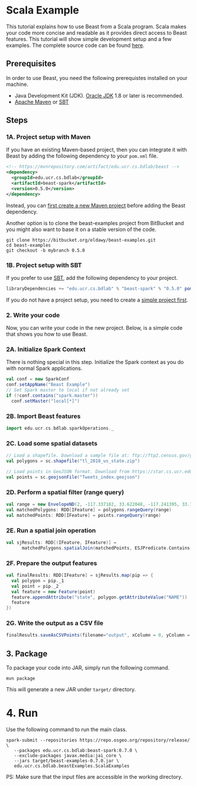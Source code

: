 # Scala Example

This tutorial explains how to use Beast from a Scala program. Scala makes your code more concise and readable as it
provides direct access to Beast features. This tutorial will show simple development setup and a few examples.
The complete source code can be found [here](../src/main/scala/edu/ucr/cs/bdlab/beastExamples/ScalaExamples.scala).

## Prerequisites

In order to use Beast, you need the following prerequistes installed on your machine.

* Java Development Kit (JDK). [Oracle JDK](https://www.oracle.com/technetwork/java/javase/downloads/index.html) 1.8 or later is recommended.
* [Apache Maven](https://maven.apache.org/) or [SBT](https://www.scala-sbt.org)

## Steps
### 1A. Project setup with Maven

If you have an existing Maven-based project, then you can integrate it with Beast by
adding the following dependency to your `pom.xml` file.
```xml
<!-- https://mvnrepository.com/artifact/edu.ucr.cs.bdlab/beast -->
<dependency>
  <groupId>edu.ucr.cs.bdlab</groupId>
  <artifactId>beast-spark</artifactId>
  <version>0.5.0</version>
</dependency>
```
Instead, you can [first create a new Maven project](https://maven.apache.org/guides/getting-started/index.html#How_do_I_make_my_first_Maven_project)
before adding the Beast dependency.

Another option is to clone the beast-examples project from BitBucket and
you might also want to base it on a stable version of the code.
```shell
git clone https://bitbucket.org/eldawy/beast-examples.git
cd beast-examples
git checkout -b mybranch 0.5.0
```
### 1B. Project setup with SBT
If you prefer to use [SBT](https://www.scala-sbt.org), add the following dependency to your project.
```scala
libraryDependencies += "edu.ucr.cs.bdlab" % "beast-spark" % "0.5.0" pomOnly()
```
If you do not have a project setup, you need to create a [simple project first](https://www.scala-sbt.org/1.x/docs/Hello.html).

### 2. Write your code

Now, you can write your code in the new project. Below, is a simple code that shows you how to use Beast.
### 2A. Initialize Spark Context
There is nothing special in this step. Initialize the Spark context as you do with normal Spark applications.
```scala
val conf = new SparkConf
conf.setAppName("Beast Example")
// Set Spark master to local if not already set
if (!conf.contains("spark.master"))
  conf.setMaster("local[*]")
```

### 2B. Import Beast features
```scala
import edu.ucr.cs.bdlab.sparkOperations._
```

### 2C. Load some spatial datasets
```scala
// Load a shapefile. Download a sample file at: ftp://ftp2.census.gov/geo/tiger/TIGER2018/STATE/
val polygons = sc.shapefile("tl_2018_us_state.zip")

// Load points in GeoJSON format. Download from https://star.cs.ucr.edu/dynamic/download.cgi/Tweets/index.geojson?mbr=-117.8538,33.2563,-116.8142,34.4099&point
val points = sc.geojsonFile("Tweets_index.geojson")
```

### 2D. Perform a spatial filter (range query)
```scala
val range = new EnvelopeND(2, -117.337182, 33.622048, -117.241395, 33.72865)
val matchedPolygons: RDD[IFeature] = polygons.rangeQuery(range)
val matchedPoints: RDD[IFeature] = points.rangeQuery(range)
```

### 2E. Run a spatial join operation
```scala
val sjResults: RDD[(IFeature, IFeature)] =
      matchedPolygons.spatialJoin(matchedPoints, ESJPredicate.Contains, ESJDistributedAlgorithm.PBSM)
```

### 2F. Prepare the output features
```scala
val finalResults: RDD[IFeature] = sjResults.map(pip => {
  val polygon = pip._1
  val point = pip._2
  val feature = new Feature(point)
  feature.appendAttribute("state", polygon.getAttributeValue("NAME"))
  feature
})
```

### 2G. Write the output as a CSV file
```scala
finalResults.saveAsCSVPoints(filename="output", xColumn = 0, yColumn = 1, delimiter = ';')
```

## 3. Package

To package your code into JAR, simply run the following command.

```shell
mvn package
```

This will generate a new JAR under `target/` directory.

# 4. Run

Use the following command to run the main class.
```shell
spark-submit --repositories https://repo.osgeo.org/repository/release/ \ 
   --packages edu.ucr.cs.bdlab:beast-spark:0.7.0 \
   --exclude-packages javax.media:jai_core \
   --jars target/beast-examples-0.7.0.jar \
   edu.ucr.cs.bdlab.beastExamples.ScalaExamples
```
PS: Make sure that the input files are accessible in the working directory.